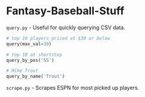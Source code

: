 # Fantasy-Baseball-Stuff

<code>query.py</code> - Useful for quickly querying CSV data.

```python
# top 10 players priced at $30 or below
query(max_val=30)

# top 10 at shortstop
query_by_pos('SS')

# Mike Trout
query_by_name('Trout')
```

<code>scrape.py</code> - Scrapes ESPN for most picked up players.
